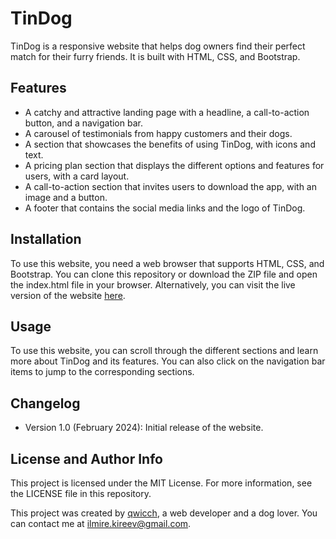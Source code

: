 # TinDog

TinDog is a responsive website that helps dog owners find their perfect match for their furry friends. It is built with HTML, CSS, and Bootstrap.

## Features

- A catchy and attractive landing page with a headline, a call-to-action button, and a navigation bar.
- A carousel of testimonials from happy customers and their dogs.
- A section that showcases the benefits of using TinDog, with icons and text.
- A pricing plan section that displays the different options and features for users, with a card layout.
- A call-to-action section that invites users to download the app, with an image and a button.
- A footer that contains the social media links and the logo of TinDog.

## Installation

To use this website, you need a web browser that supports HTML, CSS, and Bootstrap. You can clone this repository or download the ZIP file and open the index.html file in your browser. Alternatively, you can visit the live version of the website [here](^[1](https://qwicch.github.io/TinDog/)^).

## Usage

To use this website, you can scroll through the different sections and learn more about TinDog and its features. You can also click on the navigation bar items to jump to the corresponding sections.

## Changelog

- Version 1.0 (February 2024): Initial release of the website.

## License and Author Info

This project is licensed under the MIT License. For more information, see the LICENSE file in this repository.

This project was created by [qwicch](^[2](https://github.com/Qwicch)^), a web developer and a dog lover. You can contact me at ilmire.kireev@gmail.com.
